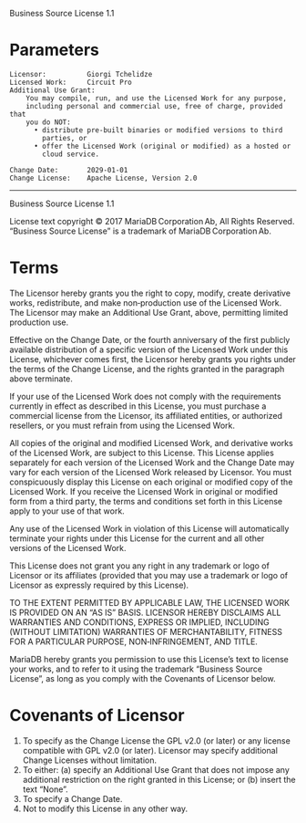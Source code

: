 Business Source License 1.1

Parameters
===========
```text
Licensor:          Giorgi Tchelidze
Licensed Work:     Circuit Pro
Additional Use Grant:
    You may compile, run, and use the Licensed Work for any purpose,
    including personal and commercial use, free of charge, provided that
    you do NOT:
      • distribute pre‑built binaries or modified versions to third
        parties, or
      • offer the Licensed Work (original or modified) as a hosted or
        cloud service.

Change Date:       2029‑01‑01
Change License:    Apache License, Version 2.0
```
-----------------------------------------------------------------------------

Business Source License 1.1

License text copyright © 2017 MariaDB Corporation Ab, All Rights Reserved.
“Business Source License” is a trademark of MariaDB Corporation Ab.

Terms
=====

The Licensor hereby grants you the right to copy, modify, create derivative
works, redistribute, and make non‑production use of the Licensed Work. The
Licensor may make an Additional Use Grant, above, permitting limited
production use.

Effective on the Change Date, or the fourth anniversary of the first
publicly available distribution of a specific version of the Licensed Work
under this License, whichever comes first, the Licensor hereby grants you
rights under the terms of the Change License, and the rights granted in the
paragraph above terminate.

If your use of the Licensed Work does not comply with the requirements
currently in effect as described in this License, you must purchase a
commercial license from the Licensor, its affiliated entities, or authorized
resellers, or you must refrain from using the Licensed Work.

All copies of the original and modified Licensed Work, and derivative works
of the Licensed Work, are subject to this License. This License applies
separately for each version of the Licensed Work and the Change Date may
vary for each version of the Licensed Work released by Licensor. You must
conspicuously display this License on each original or modified copy of the
Licensed Work. If you receive the Licensed Work in original or modified form
from a third party, the terms and conditions set forth in this License apply
to your use of that work.

Any use of the Licensed Work in violation of this License will automatically
terminate your rights under this License for the current and all other
versions of the Licensed Work.

This License does not grant you any right in any trademark or logo of
Licensor or its affiliates (provided that you may use a trademark or logo of
Licensor as expressly required by this License).

TO THE EXTENT PERMITTED BY APPLICABLE LAW, THE LICENSED WORK IS PROVIDED ON
AN “AS IS” BASIS. LICENSOR HEREBY DISCLAIMS ALL WARRANTIES AND CONDITIONS,
EXPRESS OR IMPLIED, INCLUDING (WITHOUT LIMITATION) WARRANTIES OF
MERCHANTABILITY, FITNESS FOR A PARTICULAR PURPOSE, NON‑INFRINGEMENT, AND
TITLE.

MariaDB hereby grants you permission to use this License’s text to license
your works, and to refer to it using the trademark “Business Source License”,
as long as you comply with the Covenants of Licensor below.

Covenants of Licensor
=====================

1. To specify as the Change License the GPL v2.0 (or later) or any license
   compatible with GPL v2.0 (or later). Licensor may specify additional
   Change Licenses without limitation.
2. To either: (a) specify an Additional Use Grant that does not impose any
   additional restriction on the right granted in this License; or (b) insert
   the text “None”.
3. To specify a Change Date.
4. Not to modify this License in any other way.

